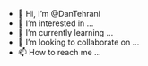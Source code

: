 - 👋 Hi, I’m @DanTehrani
- 👀 I’m interested in ...
- 🌱 I’m currently learning ...
- 💞️ I’m looking to collaborate on ...
- 📫 How to reach me ...

<!---
DanTehrani/DanTehrani is a ✨ special ✨ repository because its `README.md` (this file) appears on your GitHub profile.
You can click the Preview link to take a look at your changes.
--->
